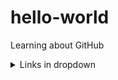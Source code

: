 # hello-world
Learning about GitHub

<details>
<summary>Links in dropdown</summary>

| Puzzle                                           | Solution            |
|-------------------------|---------------------|
- [x]|  [Check](/README.md)                 | [Readme](/README.md)|
</details>
